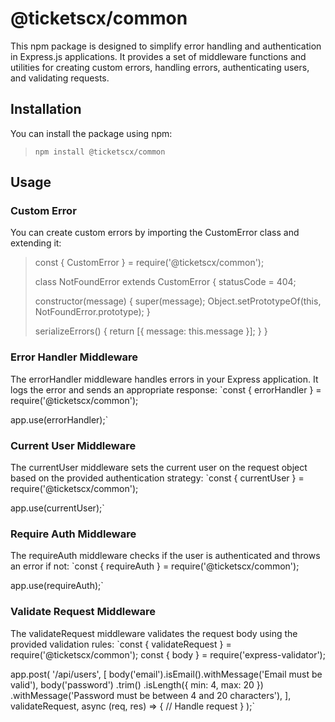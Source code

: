 # **@ticketscx/common**

This npm package is designed to simplify error handling and authentication in Express.js applications. It provides a set of middleware functions and utilities for creating custom errors, handling errors, authenticating users, and validating requests.

## **Installation**

You can install the package using npm:

> `npm install @ticketscx/common`

## **Usage**

### Custom Error

You can create custom errors by importing the CustomError class and extending it:

> const { CustomError } = require('@ticketscx/common');
>
> class NotFoundError extends CustomError {
> statusCode = 404;
>
> constructor(message) {
> super(message);
> Object.setPrototypeOf(this, NotFoundError.prototype);
> }
>
> serializeErrors() {
> return [{ message: this.message }];
> }
> }

### Error Handler Middleware

The errorHandler middleware handles errors in your Express application. It logs the error and sends an appropriate response:
`const { errorHandler } = require('@ticketscx/common');

app.use(errorHandler);`

### Current User Middleware

The currentUser middleware sets the current user on the request object based on the provided authentication strategy:
`const { currentUser } = require('@ticketscx/common');

app.use(currentUser);`

### Require Auth Middleware

The requireAuth middleware checks if the user is authenticated and throws an error if not:
`const { requireAuth } = require('@ticketscx/common');

app.use(requireAuth);`

### Validate Request Middleware

The validateRequest middleware validates the request body using the provided validation rules:
`const { validateRequest } = require('@ticketscx/common');
const { body } = require('express-validator');

app.post(
'/api/users',
[
body('email').isEmail().withMessage('Email must be valid'),
body('password')
.trim()
.isLength({ min: 4, max: 20 })
.withMessage('Password must be between 4 and 20 characters'),
],
validateRequest,
async (req, res) => {
// Handle request
}
);`

